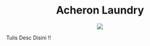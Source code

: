 <h1 align="center">
Acheron Laundry
</h1>
<div align="center">
<img src="https://cdn.donmai.us/original/92/b7/__acheron_honkai_and_1_more_drawn_by_seseren__92b7535a7c4af3f665faef24abb1a8ed.gif">
</div>

Tulis Desc Disini !!
